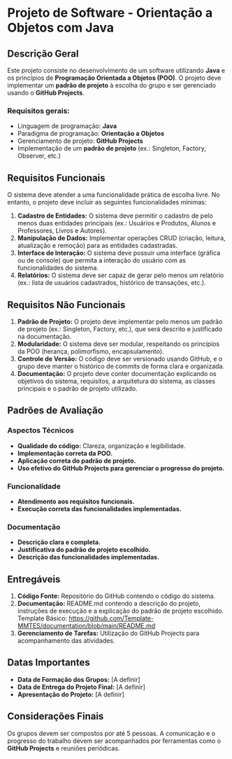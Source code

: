 # Projeto de Software - Orientação a Objetos com Java

## Descrição Geral

Este projeto consiste no desenvolvimento de um software utilizando **Java** e os princípios de **Programação Orientada a Objetos (POO)**. O projeto deve implementar um **padrão de projeto** à escolha do grupo e ser gerenciado usando o **GitHub Projects**. 

### Requisitos gerais:
- Linguagem de programação: **Java**
- Paradigma de programação: **Orientação a Objetos**
- Gerenciamento de projeto: **GitHub Projects**
- Implementação de um **padrão de projeto** (ex.: Singleton, Factory, Observer, etc.)

## Requisitos Funcionais

O sistema deve atender a uma funcionalidade prática de escolha livre. No entanto, o projeto deve incluir as seguintes funcionalidades mínimas:

1. **Cadastro de Entidades:** O sistema deve permitir o cadastro de pelo menos duas entidades principais (ex.: Usuários e Produtos, Alunos e Professores, Livros e Autores).
2. **Manipulação de Dados:** Implementar operações CRUD (criação, leitura, atualização e remoção) para as entidades cadastradas.
3. **Interface de Interação:** O sistema deve possuir uma interface (gráfica ou de console) que permita a interação do usuário com as funcionalidades do sistema.
4. **Relatórios:** O sistema deve ser capaz de gerar pelo menos um relatório (ex.: lista de usuários cadastrados, histórico de transações, etc.).

## Requisitos Não Funcionais

1. **Padrão de Projeto:** O projeto deve implementar pelo menos um padrão de projeto (ex.: Singleton, Factory, etc.), que será descrito e justificado na documentação.
2. **Modularidade:** O sistema deve ser modular, respeitando os princípios da POO (herança, polimorfismo, encapsulamento).
3. **Controle de Versão:** O código deve ser versionado usando GitHub, e o grupo deve manter o histórico de commits de forma clara e organizada.
4. **Documentação:** O projeto deve conter documentação explicando os objetivos do sistema, requisitos, a arquitetura do sistema, as classes principais e o padrão de projeto utilizado. 

## Padrões de Avaliação

### Aspectos Técnicos
- **Qualidade do código:** Clareza, organização e legibilidade.
- **Implementação correta da POO.**
- **Aplicação correta do padrão de projeto.**
- **Uso efetivo do GitHub Projects para gerenciar o progresso do projeto.**

### Funcionalidade
- **Atendimento aos requisitos funcionais.**
- **Execução correta das funcionalidades implementadas.**

### Documentação
- **Descrição clara e completa.**
- **Justificativa do padrão de projeto escolhido.**
- **Descrição das funcionalidades implementadas.**

## Entregáveis

1. **Código Fonte:** Repositório do GitHub contendo o código do sistema.
2. **Documentação:** README.md contendo a descrição do projeto, instruções de execução e a explicação do padrão de projeto escolhido. Template Básico: https://github.com/Template-MMTES/documentation/blob/main/README.md
3. **Gerenciamento de Tarefas:** Utilização do GitHub Projects para acompanhamento das atividades.

## Datas Importantes

- **Data de Formação dos Grupos:** [A definir]
- **Data de Entrega do Projeto Final:** [A definir]
- **Apresentação do Projeto:** [A definir]

## Considerações Finais

Os grupos devem ser compostos por até 5 pessoas. A comunicação e o progresso do trabalho devem ser acompanhados por ferramentas como o **GitHub Projects** e reuniões periódicas.
